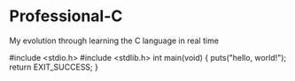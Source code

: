 # Professional-C
My evolution through learning the C language in real time

#include <stdio.h>
#include <stdlib.h>
int main(void) {
 puts("hello, world!");
 return EXIT_SUCCESS;
}

